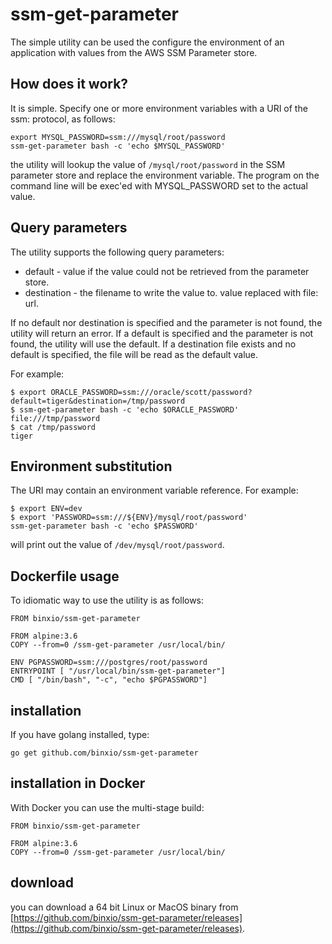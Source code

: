 # ssm-get-parameter
The simple utility can be used the configure the environment of an application with values from the AWS SSM Parameter store.

## How does it work?
It is simple. Specify one or more environment variables with a URI of the ssm: protocol, as follows:

```
export MYSQL_PASSWORD=ssm:///mysql/root/password
ssm-get-parameter bash -c 'echo $MYSQL_PASSWORD'
```
the utility will lookup the value of `/mysql/root/password` in the SSM parameter store and replace the environment variable.
The program on the command line will be exec'ed with MYSQL\_PASSWORD set to the actual value.

## Query parameters
The utility supports the following query parameters:

- default - value if the value could not be retrieved from the parameter store.
- destination - the filename to write the value to. value replaced with file: url.

If no default nor destination is specified and the parameter is not found, the utility will return an error.
If a default is specified and the parameter is not found, the utility will use the default.
If a destination file exists and no default is specified, the file will be read as the default value.

For example:
```
$ export ORACLE_PASSWORD=ssm:///oracle/scott/password?default=tiger&destination=/tmp/password
$ ssm-get-parameter bash -c 'echo $ORACLE_PASSWORD'
file:///tmp/password
$ cat /tmp/password
tiger
```

## Environment substitution
The URI may contain an environment variable reference. For example:
```
$ export ENV=dev
$ export 'PASSWORD=ssm:///${ENV}/mysql/root/password'
ssm-get-parameter bash -c 'echo $PASSWORD'
```
will print out the value of `/dev/mysql/root/password`.

## Dockerfile usage
To idiomatic way to use the utility is as follows:
```
FROM binxio/ssm-get-parameter

FROM alpine:3.6
COPY --from=0 /ssm-get-parameter /usr/local/bin/

ENV PGPASSWORD=ssm:///postgres/root/password
ENTRYPOINT [ "/usr/local/bin/ssm-get-parameter"]
CMD [ "/bin/bash", "-c", "echo $PGPASSWORD"]
```

## installation
If you have golang installed, type:

```
go get github.com/binxio/ssm-get-parameter
```

## installation in Docker
With Docker you can use the multi-stage build:

```
FROM binxio/ssm-get-parameter

FROM alpine:3.6
COPY --from=0 /ssm-get-parameter /usr/local/bin/
```

## download
you can download a 64 bit Linux or MacOS binary from [https://github.com/binxio/ssm-get-parameter/releases](https://github.com/binxio/ssm-get-parameter/releases).
